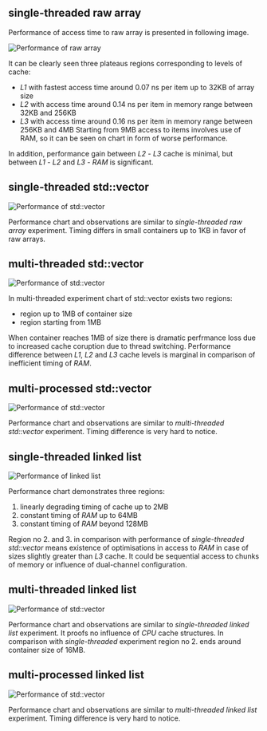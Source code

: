 ## single-threaded raw array

Performance of access time to raw array is presented in following image.

![Performance of raw array](clang/plot_array_st.png "Performance of raw array")

It can be clearly seen three plateaus regions corresponding to levels of cache:
- *L1* with fastest access time around 0.07 ns per item up to 32KB of array size
- *L2* with access time around 0.14 ns per item in memory range between 32KB and 256KB
- *L3* with access time around 0.16 ns per item in memory range between 256KB and 4MB
Starting from 9MB access to items involves use of RAM, so it can be seen on chart in form of worse performance.

In addition, performance gain between *L2* - *L3* cache is minimal, but between *L1* - *L2* and *L3* - *RAM* is significant.



## single-threaded std::vector

![Performance of std::vector](clang/plot_vector_st.png "Performance of std::vector")

Performance chart and observations are similar to *single-threaded raw array* experiment. Timing differs in small containers up to 1KB in favor of raw arrays.



## multi-threaded std::vector

![Performance of std::vector](clang/plot_vector_mt.png "Performance of std::vector")

In multi-threaded experiment chart of std::vector exists two regions:
- region up to 1MB of container size
- region starting from 1MB

When container reaches 1MB of size there is dramatic perfrmance loss due to increased cache coruption due to thread switching. Performance difference between *L1*, *L2* and *L3* cache levels is marginal in comparison of inefficient timing of *RAM*. 



## multi-processed std::vector

![Performance of std::vector](clang/plot_vector_mp.png "Performance of std::vector")

Performance chart and observations are similar to *multi-threaded std::vector* experiment. Timing difference is very hard to notice.



## single-threaded linked list

![Performance of linked list](clang/plot_cllist_st.png "Performance of linked list")

Performance chart demonstrates three regions:
1. linearly degrading timing of cache up to 2MB
2. constant timing of *RAM* up to 64MB
3. constant timing of *RAM* beyond 128MB

Region no 2. and 3. in comparison with performance of *single-threaded std::vector* means existence of optimisations in access to *RAM* in case of sizes slightly greater than *L3* cache. It could be sequential access to chunks of memory or influence of dual-channel configuration.



## multi-threaded linked list

![Performance of std::vector](clang/plot_cllist_mt.png "Performance of linked list")

Performance chart and observations are similar to *single-threaded linked list* experiment. It proofs no influence of *CPU* cache structures. In comparison with *single-threaded* experiment region no 2. ends around container size of 16MB. 



## multi-processed linked list

![Performance of std::vector](clang/plot_cllist_mp.png "Performance of linked list")

Performance chart and observations are similar to *multi-threaded linked list* experiment. Timing difference is very hard to notice.


